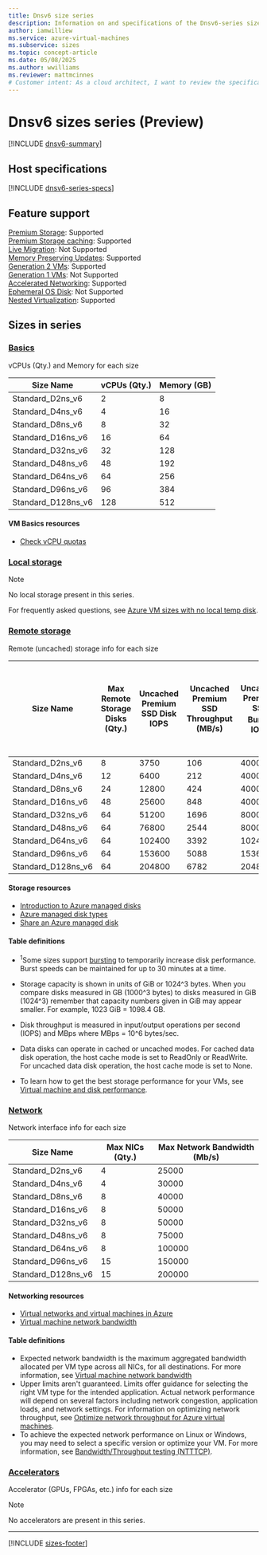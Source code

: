 ```yaml
---
title: Dnsv6 size series
description: Information on and specifications of the Dnsv6-series sizes
author: iamwilliew
ms.service: azure-virtual-machines
ms.subservice: sizes
ms.topic: concept-article
ms.date: 05/08/2025
ms.author: wwilliams
ms.reviewer: mattmcinnes
# Customer intent: As a cloud architect, I want to review the specifications and features of the Dnsv6 series virtual machine sizes, so that I can select the appropriate instance for optimizing performance and resource allocation for my applications.
---
```


# Dnsv6 sizes series (Preview)

[!INCLUDE [dnsv6-summary](./includes/dnsv6-series-summary.md)]

## Host specifications
[!INCLUDE [dnsv6-series-specs](./includes/dnsv6-series-specs.md)]

## Feature support
[Premium Storage](../../premium-storage-performance.md): Supported <br>[Premium Storage caching](../../premium-storage-performance.md): Supported <br>[Live Migration](../../maintenance-and-updates.md): Not Supported <br>[Memory Preserving Updates](../../maintenance-and-updates.md): Supported <br>[Generation 2 VMs](../../generation-2.md): Supported <br>[Generation 1 VMs](../../generation-2.md): Not Supported <br>[Accelerated Networking](/azure/virtual-network/create-vm-accelerated-networking-cli): Supported <br>[Ephemeral OS Disk](../../ephemeral-os-disks.md): Not Supported <br>[Nested Virtualization](/virtualization/hyper-v-on-windows/user-guide/nested-virtualization): Supported <br>

## Sizes in series

### [Basics](#tab/sizebasic)

vCPUs (Qty.) and Memory for each size

| Size Name | vCPUs (Qty.) | Memory (GB) |
| --- | --- | --- |
| Standard_D2ns_v6    | 2    | 8    |
| Standard_D4ns_v6    | 4    | 16   |
| Standard_D8ns_v6    | 8    | 32   |
| Standard_D16ns_v6   | 16   | 64   |
| Standard_D32ns_v6   | 32   | 128  |
| Standard_D48ns_v6   | 48   | 192  |
| Standard_D64ns_v6   | 64   | 256  |
| Standard_D96ns_v6   | 96   | 384  |
| Standard_D128ns_v6  | 128  | 512  |


#### VM Basics resources
- [Check vCPU quotas](../../../virtual-machines/quotas.md)

### [Local storage](#tab/sizestoragelocal)

> [!NOTE]
> No local storage present in this series.
>
> For frequently asked questions, see [Azure VM sizes with no local temp disk](../../azure-vms-no-temp-disk.yml).

### [Remote storage](#tab/sizestorageremote)

Remote (uncached) storage info for each size

| Size Name | Max Remote Storage Disks (Qty.) | Uncached Premium SSD Disk IOPS | Uncached Premium SSD Throughput (MB/s) | Uncached Premium SSD Burst<sup>1</sup> IOPS | Uncached Premium Uncached Premium SSD Burst<sup>1</sup> Throughput (MB/s) | Uncached Ultra Disk and Premium SSD v2 IOPS | Uncached Ultra Disk and Premium SSD v2 Throughput (MB/s) | Uncached Burst<sup>1</sup> Ultra Disk and Premium SSD v2 IOPS | Uncached Burst<sup>1</sup> Ultra Disk and Premium SSD v2 Disk Throughput (MB/s)
| --- | --- | --- | --- | --- | --- | --- | --- | --- | --- |
| Standard_D2ns_v6    | 8   | 3750    | 106   | 40000   | 1250  | 4167    | 124   | 44444   | 1463  |
| Standard_D4ns_v6    | 12  | 6400    | 212   | 40000   | 1250  | 8333    | 248   | 52083   | 1463  |
| Standard_D8ns_v6    | 24  | 12800   | 424   | 40000   | 1250  | 16667   | 496   | 52083   | 1463  |
| Standard_D16ns_v6   | 48  | 25600   | 848   | 40000   | 1250  | 33333   | 992   | 52083   | 1463  |
| Standard_D32ns_v6   | 64  | 51200   | 1696  | 80000   | 1696  | 66667   | 1984  | 104167  | 1984  |
| Standard_D48ns_v6   | 64  | 76800   | 2544  | 80000   | 2544  | 100000  | 2976  | 104167  | 2976  |
| Standard_D64ns_v6   | 64  | 102400  | 3392  | 102400  | 3392  | 133333  | 3969  | 133333  | 3969  |
| Standard_D96ns_v6   | 64  | 153600  | 5088  | 153600  | 5088  | 200000  | 5953  | 200000  | 5953  |
| Standard_D128ns_v6  | 64  | 204800  | 6782  | 204800  | 6782  | 266667  | 7935  | 266667  | 7935  |

#### Storage resources
- [Introduction to Azure managed disks](../../../virtual-machines/managed-disks-overview.md)
- [Azure managed disk types](../../../virtual-machines/disks-types.md)
- [Share an Azure managed disk](../../../virtual-machines/disks-shared.md)

#### Table definitions
- <sup>1</sup>Some sizes support [bursting](../../disk-bursting.md) to temporarily increase disk performance. Burst speeds can be maintained for up to 30 minutes at a time.

- Storage capacity is shown in units of GiB or 1024^3 bytes. When you compare disks measured in GB (1000^3 bytes) to disks measured in GiB (1024^3) remember that capacity numbers given in GiB may appear smaller. For example, 1023 GiB = 1098.4 GB.
- Disk throughput is measured in input/output operations per second (IOPS) and MBps where MBps = 10^6 bytes/sec.
- Data disks can operate in cached or uncached modes. For cached data disk operation, the host cache mode is set to ReadOnly or ReadWrite. For uncached data disk operation, the host cache mode is set to None.
- To learn how to get the best storage performance for your VMs, see [Virtual machine and disk performance](../../../virtual-machines/disks-performance.md).

### [Network](#tab/sizenetwork)

Network interface info for each size

| Size Name | Max NICs (Qty.) | Max Network Bandwidth (Mb/s) |
| --- | --- | --- |
| Standard_D2ns_v6 | 4 | 25000 |
| Standard_D4ns_v6 | 4 | 30000 |
| Standard_D8ns_v6 | 8 | 40000 |
| Standard_D16ns_v6 | 8 | 50000 |
| Standard_D32ns_v6 | 8 | 50000 |
| Standard_D48ns_v6 | 8 | 75000 |
| Standard_D64ns_v6 | 8 | 100000 |
| Standard_D96ns_v6 | 15 | 150000 |
| Standard_D128ns_v6 | 15 | 200000 |

#### Networking resources
- [Virtual networks and virtual machines in Azure](/azure/virtual-network/network-overview)
- [Virtual machine network bandwidth](/azure/virtual-network/virtual-machine-network-throughput)

#### Table definitions
- Expected network bandwidth is the maximum aggregated bandwidth allocated per VM type across all NICs, for all destinations. For more information, see [Virtual machine network bandwidth](/azure/virtual-network/virtual-machine-network-throughput)
- Upper limits aren't guaranteed. Limits offer guidance for selecting the right VM type for the intended application. Actual network performance will depend on several factors including network congestion, application loads, and network settings. For information on optimizing network throughput, see [Optimize network throughput for Azure virtual machines](/azure/virtual-network/virtual-network-optimize-network-bandwidth). 
-  To achieve the expected network performance on Linux or Windows, you may need to select a specific version or optimize your VM. For more information, see [Bandwidth/Throughput testing (NTTTCP)](/azure/virtual-network/virtual-network-bandwidth-testing).

### [Accelerators](#tab/sizeaccelerators)

Accelerator (GPUs, FPGAs, etc.) info for each size

> [!NOTE]
> No accelerators are present in this series.

---

[!INCLUDE [sizes-footer](../includes/sizes-footer.md)]

